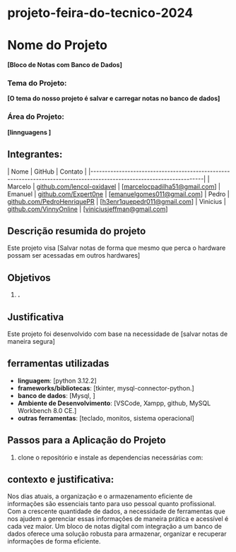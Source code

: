 # projeto-feira-do-tecnico-2024
# Nome do Projeto
**[Bloco de Notas com Banco de Dados]**

### Tema do Projeto:
**[O tema do nosso projeto é salvar e carregar notas no banco de dados]**

### Área do Projeto:
**[linnguagens ]**

## Integrantes:
| Nome          | GitHub                                                             | Contato                         |
|----------------------------------------------------------------------------------------------------------------------|
| Marcelo       | [github.com/lencol-oxidavel](https://github.com/lencol-oxidavel/)  | [marcelocpadilha51@gmail.com]
| Emanuel       | [github.com/Expert0ne](https://github.com/Expert0ne)               | [emanuelgomes011@gmail.com]
| Pedro         | [github.com/PedroHenriquePR](https://github.com/PedroHenriquePR)   | [h3enr1quepedr011@gmail.com]
| Vinicius      | [github.com/VinnyOnline](https://github.com/VinnyOnline)           | [viniciusjeffman@gmail.com]

## Descrição resumida do projeto
Este projeto visa [Salvar notas de forma que mesmo que perca o hardware possam ser acessadas em outros hardwares]

## Objetivos
1. **.**

## Justificativa
Este projeto foi desenvolvido com base na necessidade de [salvar notas de maneira segura]



## ferramentas utilizadas
- **linguagem**: [python 3.12.2]
- **frameworks/bibliotecas**: [tkinter, mysql-connector-python.]
- **banco de dados**: [Mysql, ]
- **Ambiente de Desenvolvimento**: [VSCode, Xampp, github, MySQL Workbench 8.0 CE.]
- **outras ferramentas**: [teclado, monitos, sistema operacional]

## Passos para a Aplicação do Projeto
1. clone o repositório e instale as dependencias necessárias com:


## contexto e justificativa:
  Nos dias atuais, a organização e o armazenamento eficiente de informações são essenciais
  tanto para uso pessoal quanto profissional. Com a crescente quantidade de dados, 
  a necessidade de ferramentas que nos ajudem a gerenciar essas
  informações de maneira prática e acessível é cada vez maior. Um bloco de notas digital
  com integração a um banco de dados oferece uma solução robusta para armazenar, organizar
  e recuperar informações de forma eficiente.

